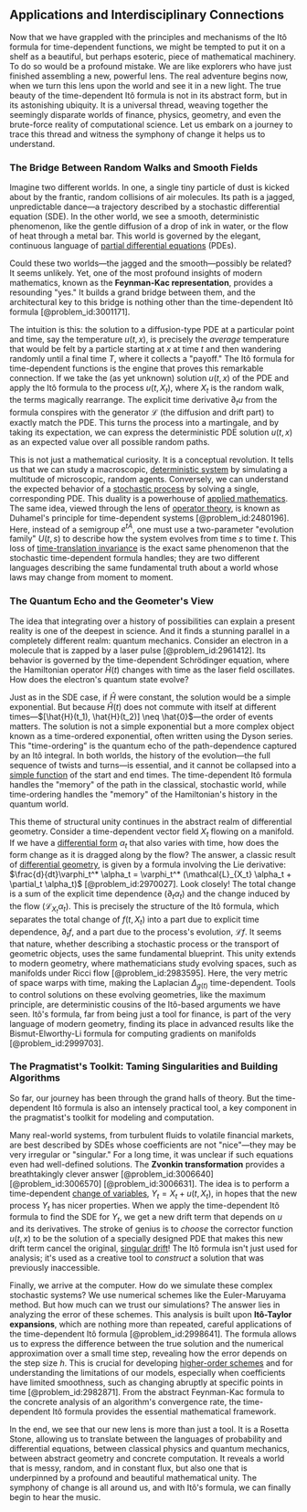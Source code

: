 ## Applications and Interdisciplinary Connections

Now that we have grappled with the principles and mechanisms of the Itô formula for time-dependent functions, we might be tempted to put it on a shelf as a beautiful, but perhaps esoteric, piece of mathematical machinery. To do so would be a profound mistake. We are like explorers who have just finished assembling a new, powerful lens. The real adventure begins now, when we turn this lens upon the world and see it in a new light. The true beauty of the time-dependent Itô formula is not in its abstract form, but in its astonishing ubiquity. It is a universal thread, weaving together the seemingly disparate worlds of finance, physics, geometry, and even the brute-force reality of computational science. Let us embark on a journey to trace this thread and witness the symphony of change it helps us to understand.

### The Bridge Between Random Walks and Smooth Fields

Imagine two different worlds. In one, a single tiny particle of dust is kicked about by the frantic, random collisions of air molecules. Its path is a jagged, unpredictable dance—a trajectory described by a stochastic differential equation (SDE). In the other world, we see a smooth, deterministic phenomenon, like the gentle diffusion of a drop of ink in water, or the flow of heat through a metal bar. This world is governed by the elegant, continuous language of [partial differential equations](@article_id:142640) (PDEs).

Could these two worlds—the jagged and the smooth—possibly be related? It seems unlikely. Yet, one of the most profound insights of modern mathematics, known as the **Feynman-Kac representation**, provides a resounding "yes." It builds a grand bridge between them, and the architectural key to this bridge is nothing other than the time-dependent Itô formula [@problem_id:3001171].

The intuition is this: the solution to a diffusion-type PDE at a particular point and time, say the temperature $u(t,x)$, is precisely the *average* temperature that would be felt by a particle starting at $x$ at time $t$ and then wandering randomly until a final time $T$, where it collects a "payoff." The Itô formula for time-dependent functions is the engine that proves this remarkable connection. If we take the (as yet unknown) solution $u(t,x)$ of the PDE and apply the Itô formula to the process $u(t, X_t)$, where $X_t$ is the random walk, the terms magically rearrange. The explicit time derivative $\partial_t u$ from the formula conspires with the generator $\mathcal{L}$ (the diffusion and drift part) to exactly match the PDE. This turns the process into a martingale, and by taking its expectation, we can express the deterministic PDE solution $u(t,x)$ as an expected value over all possible random paths.

This is not just a mathematical curiosity. It is a conceptual revolution. It tells us that we can study a macroscopic, [deterministic system](@article_id:174064) by simulating a multitude of microscopic, random agents. Conversely, we can understand the expected behavior of a [stochastic process](@article_id:159008) by solving a single, corresponding PDE. This duality is a powerhouse of [applied mathematics](@article_id:169789). The same idea, viewed through the lens of [operator theory](@article_id:139496), is known as Duhamel's principle for time-dependent systems [@problem_id:2480196]. Here, instead of a semigroup $e^{tA}$, one must use a two-parameter "evolution family" $U(t,s)$ to describe how the system evolves from time $s$ to time $t$. This loss of [time-translation invariance](@article_id:269715) is the exact same phenomenon that the stochastic time-dependent formula handles; they are two different languages describing the same fundamental truth about a world whose laws may change from moment to moment.

### The Quantum Echo and the Geometer's View

The idea that integrating over a history of possibilities can explain a present reality is one of the deepest in science. And it finds a stunning parallel in a completely different realm: quantum mechanics. Consider an electron in a molecule that is zapped by a laser pulse [@problem_id:2961412]. Its behavior is governed by the time-dependent Schrödinger equation, where the Hamiltonian operator $\hat{H}(t)$ changes with time as the laser field oscillates. How does the electron's quantum state evolve?

Just as in the SDE case, if $\hat{H}$ were constant, the solution would be a simple exponential. But because $\hat{H}(t)$ does not commute with itself at different times—$[\hat{H}(t_1), \hat{H}(t_2)] \neq \hat{0}$—the order of events matters. The solution is not a simple exponential but a more complex object known as a time-ordered exponential, often written using the Dyson series. This "time-ordering" is the quantum echo of the path-dependence captured by an Itô integral. In both worlds, the history of the evolution—the full sequence of twists and turns—is essential, and it cannot be collapsed into a [simple function](@article_id:160838) of the start and end times. The time-dependent Itô formula handles the "memory" of the path in the classical, stochastic world, while time-ordering handles the "memory" of the Hamiltonian's history in the quantum world.

This theme of structural unity continues in the abstract realm of differential geometry. Consider a time-dependent vector field $X_t$ flowing on a manifold. If we have a [differential form](@article_id:173531) $\alpha_t$ that also varies with time, how does the form change as it is dragged along by the flow? The answer, a classic result of [differential geometry](@article_id:145324), is given by a formula involving the Lie derivative: $\frac{d}{dt}\varphi_t^* \alpha_t = \varphi_t^* (\mathcal{L}_{X_t} \alpha_t + \partial_t \alpha_t)$ [@problem_id:2970027]. Look closely! The total change is a sum of the explicit time dependence ($\partial_t \alpha_t$) and the change induced by the flow ($\mathcal{L}_{X_t} \alpha_t$). This is precisely the structure of the Itô formula, which separates the total change of $f(t,X_t)$ into a part due to explicit time dependence, $\partial_t f$, and a part due to the process's evolution, $\mathcal{L}f$. It seems that nature, whether describing a stochastic process or the transport of geometric objects, uses the same fundamental blueprint. This unity extends to modern geometry, where mathematicians study evolving spaces, such as manifolds under Ricci flow [@problem_id:2983595]. Here, the very metric of space warps with time, making the Laplacian $\Delta_{g(t)}$ time-dependent. Tools to control solutions on these evolving geometries, like the maximum principle, are deterministic cousins of the Itô-based arguments we have seen. Itô's formula, far from being just a tool for finance, is part of the very language of modern geometry, finding its place in advanced results like the Bismut-Elworthy-Li formula for computing gradients on manifolds [@problem_id:2999703].

### The Pragmatist's Toolkit: Taming Singularities and Building Algorithms

So far, our journey has been through the grand halls of theory. But the time-dependent Itô formula is also an intensely practical tool, a key component in the pragmatist's toolkit for modeling and computation.

Many real-world systems, from turbulent fluids to volatile financial markets, are best described by SDEs whose coefficients are not "nice"—they may be very irregular or "singular." For a long time, it was unclear if such equations even had well-defined solutions. The **Zvonkin transformation** provides a breathtakingly clever answer [@problem_id:3006640] [@problem_id:3006570] [@problem_id:3006631]. The idea is to perform a time-dependent [change of variables](@article_id:140892), $Y_t = X_t + u(t,X_t)$, in hopes that the new process $Y_t$ has nicer properties. When we apply the time-dependent Itô formula to find the SDE for $Y_t$, we get a new drift term that depends on $u$ and its derivatives. The stroke of genius is to *choose* the corrector function $u(t,x)$ to be the solution of a specially designed PDE that makes this new drift term cancel the original, [singular drift](@article_id:188107)! The Itô formula isn't just used for analysis; it's used as a creative tool to *construct* a solution that was previously inaccessible.

Finally, we arrive at the computer. How do we simulate these complex stochastic systems? We use numerical schemes like the Euler-Maruyama method. But how much can we trust our simulations? The answer lies in analyzing the error of these schemes. This analysis is built upon **Itô-Taylor expansions**, which are nothing more than repeated, careful applications of the time-dependent Itô formula [@problem_id:2998641]. The formula allows us to express the difference between the true solution and the numerical approximation over a small time step, revealing how the error depends on the step size $h$. This is crucial for developing [higher-order schemes](@article_id:150070) and for understanding the limitations of our models, especially when coefficients have limited smoothness, such as changing abruptly at specific points in time [@problem_id:2982871]. From the abstract Feynman-Kac formula to the concrete analysis of an algorithm's convergence rate, the time-dependent Itô formula provides the essential mathematical framework.

In the end, we see that our new lens is more than just a tool. It is a Rosetta Stone, allowing us to translate between the languages of probability and differential equations, between classical physics and quantum mechanics, between abstract geometry and concrete computation. It reveals a world that is messy, random, and in constant flux, but also one that is underpinned by a profound and beautiful mathematical unity. The symphony of change is all around us, and with Itô's formula, we can finally begin to hear the music.